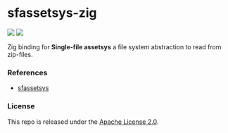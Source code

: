 # sfassetsys-zig

[![](https://img.shields.io/github/v/tag/thechampagne/sfassetsys-zig?label=version)](https://github.com/thechampagne/sfassetsys-zig/releases/latest) [![](https://img.shields.io/github/license/thechampagne/sfassetsys-zig)](https://github.com/thechampagne/sfassetsys-zig/blob/main/LICENSE)

Zig binding for **Single-file assetsys** a file system abstraction to read from zip-files.

### References
 - [sfassetsys](https://github.com/mattiasgustavsson/libs/blob/main/assetsys.h)

### License

This repo is released under the [Apache License 2.0](https://github.com/thechampagne/sfassetsys-zig/blob/main/LICENSE).
